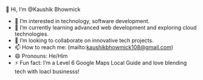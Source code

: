 👋 Hi, I’m @Kaushik Bhowmick  
- 👀 I’m interested in technology, software development.  
- 🌱 I’m currently learning advanced web development and exploring cloud technologies.  
- 💞️ I’m looking to collaborate on innovative tech projects.  
- 📫 How to reach me: (mailto:kaushikbhowmick108@gmail.com)  
- 😄 Pronouns: He/Him  
- ⚡ Fun fact: I’m a Level 6 Google Maps Local Guide and love blending tech with loacl businesss!

